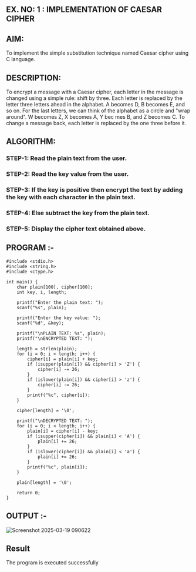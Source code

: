 ## EX. NO: 1 : IMPLEMENTATION OF CAESAR CIPHER
 

## AIM:

To implement the simple substitution technique named Caesar cipher using C language.

## DESCRIPTION:

To encrypt a message with a Caesar cipher, each letter in the message is changed using a simple rule: shift by three. Each letter is replaced by the letter three letters ahead in the alphabet. A becomes D, B becomes E, and so on. For the last letters, we can think of the
alphabet as a circle and "wrap around". W becomes Z, X becomes A, Y bec mes B, and Z
becomes C. To change a message back, each letter is replaced by the one three before it.

## ALGORITHM:

### STEP-1: Read the plain text from the user.
### STEP-2: Read the key value from the user.
### STEP-3: If the key is positive then encrypt the text by adding the key with each character in the plain text.
### STEP-4: Else subtract the key from the plain text.
### STEP-5: Display the cipher text obtained above.


## PROGRAM :-
```
#include <stdio.h>
#include <string.h>
#include <ctype.h>

int main() {
    char plain[100], cipher[100];
    int key, i, length;

    printf("Enter the plain text: ");
    scanf("%s", plain);

    printf("Enter the key value: ");
    scanf("%d", &key);

    printf("\nPLAIN TEXT: %s", plain);
    printf("\nENCRYPTED TEXT: ");

    length = strlen(plain);
    for (i = 0; i < length; i++) {
        cipher[i] = plain[i] + key;
        if (isupper(plain[i]) && cipher[i] > 'Z') {
            cipher[i] -= 26;
        }
        if (islower(plain[i]) && cipher[i] > 'z') {
            cipher[i] -= 26;
        }
        printf("%c", cipher[i]);
    }

    cipher[length] = '\0';

    printf("\nDECRYPTED TEXT: ");
    for (i = 0; i < length; i++) {
        plain[i] = cipher[i] - key;
        if (isupper(cipher[i]) && plain[i] < 'A') {
            plain[i] += 26;
        }
        if (islower(cipher[i]) && plain[i] < 'a') {
            plain[i] += 26;
        }
        printf("%c", plain[i]);
    }

    plain[length] = '\0';

    return 0;
}
```



## OUTPUT :-

![Screenshot 2025-03-19 090622](https://github.com/user-attachments/assets/b9c00bb8-c6eb-4d78-966c-83e3db1ecb4d)

## Result

The program is executed successfully
